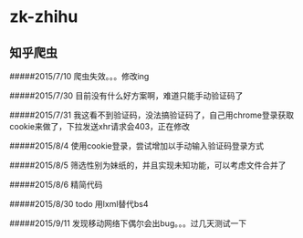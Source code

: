 # zk-zhihu
知乎爬虫
---------------
#####2015/7/10 爬虫失效。。。修改ing

#####2015/7/30 目前没有什么好方案啊，难道只能手动验证码了

#####2015/7/31 我这看不到验证码，没法搞验证码了，自己用chrome登录获取cookie来做了，下拉发送xhr请求会403，正在修改

#####2015/8/4 使用cookie登录，尝试增加以手动输入验证码登录方式

#####2015/8/5 筛选性别为妹纸的，并且实现未知功能，可以考虑文件合并了

#####2015/8/6 精简代码

#####2015/8/30 todo 用lxml替代bs4 

#####2015/9/11 发现移动网络下偶尔会出bug。。。过几天测试一下
